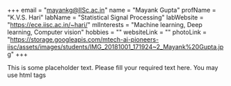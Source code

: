 +++
email = "mayankg@IISc.ac.in"
name = "Mayank Gupta"
profName = "K.V.S. Hari"
labName = "Statistical Signal Processing"
labWebsite = "https://ece.iisc.ac.in/~hari/"
mlInterests = "Machine learning, Deep learning, Computer vision"
hobbies = ""
websiteLink = ""
photoLink = "https://storage.googleapis.com/mtech-ai-pioneers-iisc/assets/images/students/IMG_20181001_171924~2_Mayank%20Gupta.jpg"
+++

This is some placeholder text. Please fill your required text here. You may use html tags